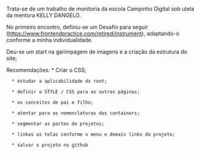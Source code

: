 Trata-se de um trabalho de monitoria da escola Campinho Digital sob utela da mentora KELLY DANGELO.

No primeiro encontro, definiu-se um Desafio para seguir (https://www.frontendpractice.com/retired/instrument), adaptando-o conforme a minha individualidade.

Deu-se um start na garimpagem de imagens e a criação da estrutura do site;

Recomendações: 
      * Criar o CSS;
			
      * estudar a aplicabilidade do root;
			
      * definir o STYLE / CSS para as outras páginas; 
			
      * os conceitos de pai e filho;
			
      * atentar para as nomenclaturas dos containers;
			
      * segmentar as partes do projetos;
			
      * linkas as telas conforme o menu e demais links do projeto;
			
      * salvar o projeto no github
  
